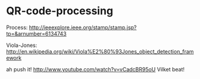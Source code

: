 QR-code-processing
==================

Process:
http://ieeexplore.ieee.org/stamp/stamp.jsp?tp=&arnumber=6134743

Viola-Jones:
http://en.wikipedia.org/wiki/Viola%E2%80%93Jones_object_detection_framework

ah push it! http://www.youtube.com/watch?v=vCadcBR95oU
Vilket beat!
